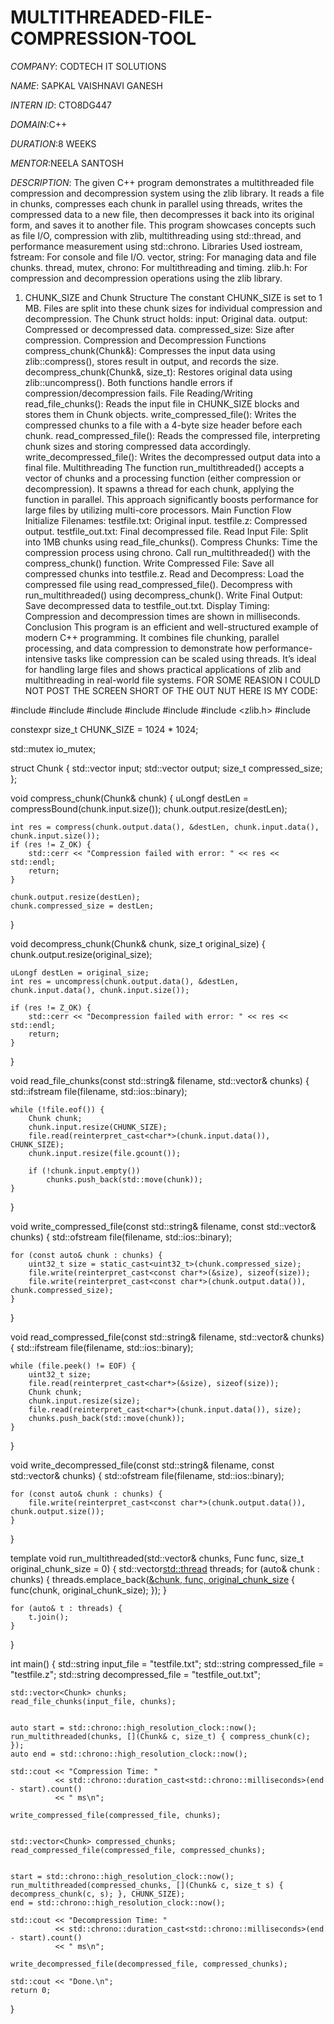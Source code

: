 # MULTITHREADED-FILE-COMPRESSION-TOOL

*COMPANY*: CODTECH IT SOLUTIONS 

*NAME*: SAPKAL VAISHNAVI GANESH 

*INTERN ID*: CTO8DG447

*DOMAIN*:C++

*DURATION*:8 WEEKS

*MENTOR*:NEELA SANTOSH 

*DESCRIPTION*: The given C++ program demonstrates a multithreaded file compression and decompression system using the zlib library. It reads a file in chunks, compresses each chunk in parallel using threads, writes the compressed data to a new file, then decompresses it back into its original form, and saves it to another file. This program showcases concepts such as file I/O, compression with zlib, multithreading using std::thread, and performance measurement using std::chrono.
Libraries Used
iostream, fstream: For console and file I/O.
vector, string: For managing data and file chunks.
thread, mutex, chrono: For multithreading and timing.
zlib.h: For compression and decompression operations using the zlib library.
1. CHUNK_SIZE and Chunk Structure
The constant CHUNK_SIZE is set to 1 MB. Files are split into these chunk sizes for individual compression and decompression. The Chunk struct holds:
input: Original data.
output: Compressed or decompressed data.
compressed_size: Size after compression.
Compression and Decompression Functions
compress_chunk(Chunk&): Compresses the input data using zlib::compress(), stores result in output, and records the size.
decompress_chunk(Chunk&, size_t): Restores original data using zlib::uncompress().
Both functions handle errors if compression/decompression fails.
File Reading/Writing
read_file_chunks(): Reads the input file in CHUNK_SIZE blocks and stores them in Chunk objects.
write_compressed_file(): Writes the compressed chunks to a file with a 4-byte size header before each chunk.
read_compressed_file(): Reads the compressed file, interpreting chunk sizes and storing compressed data accordingly.
write_decompressed_file(): Writes the decompressed output data into a final file.
Multithreading
The function run_multithreaded() accepts a vector of chunks and a processing function (either compression or decompression). It spawns a thread for each chunk, applying the function in parallel. This approach significantly boosts performance for large files by utilizing multi-core processors.
Main Function Flow
Initialize Filenames:
testfile.txt: Original input.
testfile.z: Compressed output.
testfile_out.txt: Final decompressed file.
Read Input File:
Split into 1MB chunks using read_file_chunks().
Compress Chunks:
Time the compression process using chrono.
Call run_multithreaded() with the compress_chunk() function.
Write Compressed File:
Save all compressed chunks into testfile.z.
Read and Decompress:
Load the compressed file using read_compressed_file().
Decompress with run_multithreaded() using decompress_chunk().
Write Final Output:
Save decompressed data to testfile_out.txt.
Display Timing:
Compression and decompression times are shown in milliseconds.
Conclusion
This program is an efficient and well-structured example of modern C++ programming. It combines file chunking, parallel processing, and data compression to demonstrate how performance-intensive tasks like compression can be scaled using threads. It’s ideal for handling large files and shows practical applications of zlib and multithreading in real-world file systems. 
FOR SOME REASION I COULD NOT POST THE SCREEN SHORT OF THE OUT NUT HERE IS MY CODE: 

#include <iostream>
#include <fstream>
#include <vector>
#include <thread>
#include <chrono>
#include <zlib.h>
#include <mutex>

constexpr size_t CHUNK_SIZE = 1024 * 1024;

std::mutex io_mutex;

struct Chunk {
    std::vector<unsigned char> input;
    std::vector<unsigned char> output;
    size_t compressed_size;
};


void compress_chunk(Chunk& chunk) {
    uLongf destLen = compressBound(chunk.input.size());
    chunk.output.resize(destLen);

    int res = compress(chunk.output.data(), &destLen, chunk.input.data(), chunk.input.size());
    if (res != Z_OK) {
        std::cerr << "Compression failed with error: " << res << std::endl;
        return;
    }

    chunk.output.resize(destLen);
    chunk.compressed_size = destLen;
}


void decompress_chunk(Chunk& chunk, size_t original_size) {
    chunk.output.resize(original_size);

    uLongf destLen = original_size;
    int res = uncompress(chunk.output.data(), &destLen, chunk.input.data(), chunk.input.size());

    if (res != Z_OK) {
        std::cerr << "Decompression failed with error: " << res << std::endl;
        return;
    }
}

void read_file_chunks(const std::string& filename, std::vector<Chunk>& chunks) {
    std::ifstream file(filename, std::ios::binary);

    while (!file.eof()) {
        Chunk chunk;
        chunk.input.resize(CHUNK_SIZE);
        file.read(reinterpret_cast<char*>(chunk.input.data()), CHUNK_SIZE);
        chunk.input.resize(file.gcount());

        if (!chunk.input.empty())
            chunks.push_back(std::move(chunk));
    }
}

void write_compressed_file(const std::string& filename, const std::vector<Chunk>& chunks) {
    std::ofstream file(filename, std::ios::binary);

    for (const auto& chunk : chunks) {
        uint32_t size = static_cast<uint32_t>(chunk.compressed_size);
        file.write(reinterpret_cast<const char*>(&size), sizeof(size));
        file.write(reinterpret_cast<const char*>(chunk.output.data()), chunk.compressed_size);
    }
}

void read_compressed_file(const std::string& filename, std::vector<Chunk>& chunks) {
    std::ifstream file(filename, std::ios::binary);

    while (file.peek() != EOF) {
        uint32_t size;
        file.read(reinterpret_cast<char*>(&size), sizeof(size));
        Chunk chunk;
        chunk.input.resize(size);
        file.read(reinterpret_cast<char*>(chunk.input.data()), size);
        chunks.push_back(std::move(chunk));
    }
}

void write_decompressed_file(const std::string& filename, const std::vector<Chunk>& chunks) {
    std::ofstream file(filename, std::ios::binary);

    for (const auto& chunk : chunks) {
        file.write(reinterpret_cast<const char*>(chunk.output.data()), chunk.output.size());
    }
}

template<typename Func>
void run_multithreaded(std::vector<Chunk>& chunks, Func func, size_t original_chunk_size = 0) {
    std::vector<std::thread> threads;
    for (auto& chunk : chunks) {
        threads.emplace_back([&chunk, func, original_chunk_size]() {
            func(chunk, original_chunk_size);
        });
    }

    for (auto& t : threads) {
        t.join();
    }
}

int main() {
    std::string input_file = "testfile.txt";
    std::string compressed_file = "testfile.z";
    std::string decompressed_file = "testfile_out.txt";

    
    std::vector<Chunk> chunks;
    read_file_chunks(input_file, chunks);

    
    auto start = std::chrono::high_resolution_clock::now();
    run_multithreaded(chunks, [](Chunk& c, size_t) { compress_chunk(c); });
    auto end = std::chrono::high_resolution_clock::now();

    std::cout << "Compression Time: "
              << std::chrono::duration_cast<std::chrono::milliseconds>(end - start).count()
              << " ms\n";

    write_compressed_file(compressed_file, chunks);

    
    std::vector<Chunk> compressed_chunks;
    read_compressed_file(compressed_file, compressed_chunks);

    
    start = std::chrono::high_resolution_clock::now();
    run_multithreaded(compressed_chunks, [](Chunk& c, size_t s) { decompress_chunk(c, s); }, CHUNK_SIZE);
    end = std::chrono::high_resolution_clock::now();

    std::cout << "Decompression Time: "
              << std::chrono::duration_cast<std::chrono::milliseconds>(end - start).count()
              << " ms\n";

    write_decompressed_file(decompressed_file, compressed_chunks);

    std::cout << "Done.\n";
    return 0;
}
